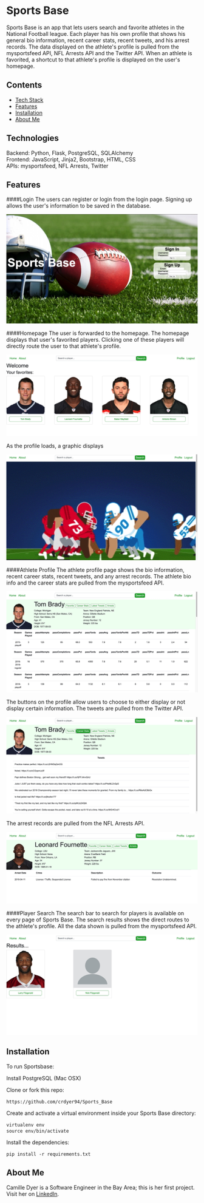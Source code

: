 # Sports Base

Sports Base is an app that lets users search and favorite athletes in the National Football league. Each player has his own profile that shows his general bio information, recent career stats, recent tweets, and his arrest records. The data displayed on the athlete's profile is pulled from the mysportsfeed API, NFL Arrests API and the Twitter API. When an athlete is favorited, a shortcut to that athlete's profile is displayed on the user's homepage.  

## Contents
* [Tech Stack](#technologies)
* [Features](#features)
* [Installation](#install)
* [About Me](#aboutme)

## <a name="technologies"></a>Technologies
Backend: Python, Flask, PostgreSQL, SQLAlchemy<br/>
Frontend: JavaScript, Jinja2, Bootstrap, HTML, CSS<br/>
APIs: mysportsfeed, NFL Arrests, Twitter<br/>

## <a name="features"></a>Features

####Login 
The users can register or login from the login page. Signing up allows the user's information to be saved in the database.

![Login](/Screenshots/loginpage.jpg)

####Homepage
The user is forwarded to the homepage. The homepage displays that user's favorited players. Clicking one of these players will directly route the user to that athlete's profile.

![Homepage](/Screenshots/homepage.jpg)

As the profile loads, a graphic displays

![Loading](/Screenshots/loading.jpg)

####Athlete Profile
The athlete profile page shows the bio information, recent career stats, recent tweets, and any arrest records. The athlete bio info and the career stats are pulled from the mysportsfeed API.

![Profile](/Screenshots/athleteprofile.jpg)

The buttons on the profile allow users to choose to either display or not display certain information. The tweets are pulled from the Twitter API.

![Tweets](/Screenshots/showtweets.jpg)

The arrest records are pulled from the NFL Arrests API. 

![Arrests](/Screenshots/showarrests.jpg)


####Player Search
The search bar to search for players is available on every page of Sports Base. The search results shows the direct routes to the athlete's profile. All the data shown is pulled from the mysportsfeed API.

![Player Search](/Screenshots/searchresults.jpg)




## <a name="install"></a>Installation

To run Sportsbase:

Install PostgreSQL (Mac OSX)

Clone or fork this repo:

```
https://github.com/crdyer94/Sports_Base
```

Create and activate a virtual environment inside your Sports Base directory:

```
virtualenv env
source env/bin/activate
```

Install the dependencies:

```
pip install -r requirements.txt
```


## <a name="aboutme"></a>About Me
Camille Dyer is a Software Engineer in the Bay Area; this is her first project.
Visit her on [LinkedIn](http://www.linkedin.com/in/crdyer94).

